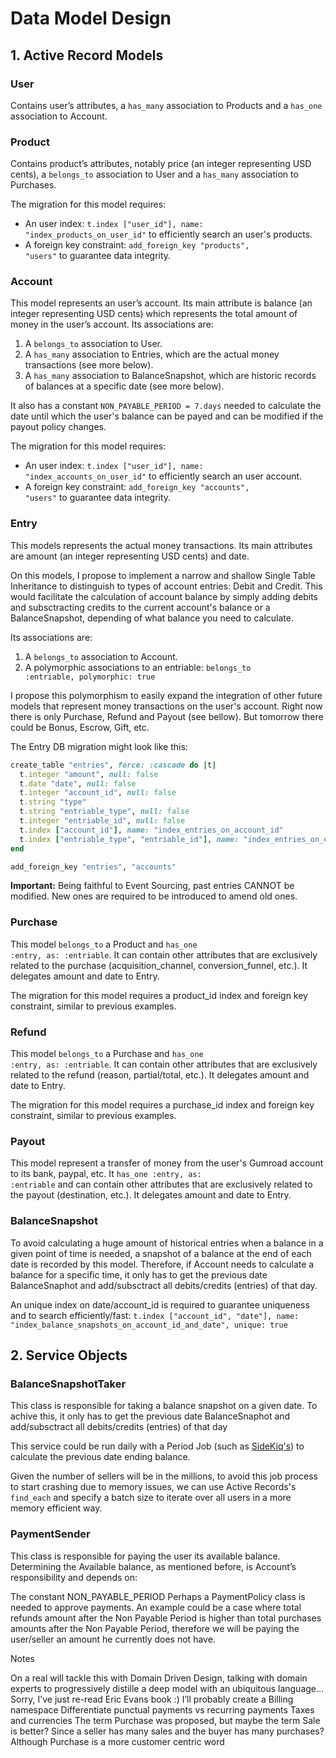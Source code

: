 # Data Model Design


## 1. Active Record Models

### User

Contains user’s attributes, a <code>has_many</code> association to Products and a <code>has_one</code> association to Account.

### Product

Contains product’s attributes, notably price (an integer representing USD cents), a <code>belongs_to</code> association to User and a <code>has_many</code> association to Purchases.

The migration for this model requires:

- An user index: <code>t.index ["user_id"], name: "index_products_on_user_id"</code> to efficiently search an user's products.
- A foreign key constraint: <code>add_foreign_key "products", "users"</code> to guarantee data integrity.

### Account

This model represents an user’s account. Its main attribute is balance (an integer representing USD cents) which represents the total amount of money in the user’s account. Its associations are:

1. A <code>belongs_to</code> association to User.
2. A <code>has_many</code> association to Entries, which are the actual money transactions (see more below).
3. A <code>has_many</code> association to BalanceSnapshot, which are historic records of balances at a specific date (see more below).

It also has a constant <code>NON_PAYABLE_PERIOD = 7.days</code> needed to calculate the date until which the user's balance can be payed and can be modified if the payout policy changes.

The migration for this model requires:

- An user index: <code>t.index ["user_id"], name: "index_accounts_on_user_id"</code> to efficiently search an user account.
- A foreign key constraint: <code>add_foreign_key "accounts", "users"</code> to guarantee data integrity.

### Entry

This models represents the actual money transactions. Its main attributes are amount (an integer representing USD cents) and date.

On this models, I propose to implement a narrow and shallow Single Table Inheritance to distinguish to types of account entries: Debit and Credit. This would facilitate the calculation of account balance by simply adding debits and subsctracting credits to the current account's balance or a BalanceSnapshot, depending of what balance you need to calculate.

Its associations are:

1. A <code>belongs_to</code> association to Account.
2. A polymorphic associations to an entriable: <code>belongs_to :entriable, polymorphic: true</code>

I propose this polymorphism to easily expand the integration of other future models that represent money transactions on the user's account. Right now there is only Purchase, Refund and Payout (see bellow). But tomorrow there could be Bonus, Escrow, Gift, etc.

The Entry DB migration might look like this:

```ruby
create_table "entries", force: :cascade do |t|
  t.integer "amount", null: false
  t.date "date", null: false
  t.integer "account_id", null: false
  t.string "type"
  t.string "entriable_type", null: false
  t.integer "entriable_id", null: false
  t.index ["account_id"], name: "index_entries_on_account_id"
  t.index ["entriable_type", "entriable_id"], name: "index_entries_on_entriable"
end

add_foreign_key "entries", "accounts"
```

**Important:** Being faithful to Event Sourcing, past entries CANNOT be modified. New ones are required to be introduced to amend old ones.

### Purchase

This model <code>belongs_to</code> a Product and <code>has_one :entry, as: :entriable</code>. It can contain other attributes that are exclusively related to the purchase (acquisition_channel, conversion_funnel, etc.). It delegates amount and date to Entry.

The migration for this model requires a product_id index and foreign key constraint, similar to previous examples.

### Refund

This model <code>belongs_to</code> a Purchase and <code>has_one :entry, as: :entriable</code>. It can contain other attributes that are exclusively related to the refund (reason, partial/total, etc.). It delegates amount and date to Entry.

The migration for this model requires a purchase_id index and foreign key constraint, similar to previous examples.

### Payout

This model represent a transfer of money from the user's Gumroad account to its bank, paypal, etc. It <code>has_one :entry, as: :entriable</code> and can contain other attributes that are exclusively related to the payout (destination, etc.). It delegates amount and date to Entry.

### BalanceSnapshot

To avoid calculating a huge amount of historical entries when a balance in a given point of time is needed, a snapshot of a balance at the end of each date is recorded by this model. Therefore, if Account needs to calculate a balance for a specific time, it only has to get the previous date BalanceSnaphot and add/subsctract all debits/credits (entries) of that day.

An unique index on date/account_id is required to guarantee uniqueness and to search efficiently/fast: `t.index ["account_id", "date"], name: "index_balance_snapshots_on_account_id_and_date", unique: true`



## 2. Service Objects

### BalanceSnapshotTaker

This class is responsible for taking a balance snapshot on a given date. To achive this, it only has to get the previous date BalanceSnaphot and add/subsctract all debits/credits (entries) of that day

This service could be run daily with a Period Job (such as [SideKiq's](https://github.com/mperham/sidekiq/wiki/Ent-Periodic-Jobs)) to calculate the previous date ending balance.

Given the number of sellers will be in the millions, to avoid this job process to start crashing due to memory issues, we can use Active Records's `find_each` and specify a batch size to iterate over all users in a more memory efficient way.

### PaymentSender

This class is responsible for paying the user its available balance. Determining the Available balance, as mentioned before, is Account’s responsibility and depends on:

The constant NON_PAYABLE_PERIOD
Perhaps a PaymentPolicy class is needed to approve payments. An example could be a case where total refunds amount after the Non Payable Period is higher than total purchases amounts after the Non Payable Period, therefore we will be paying the user/seller an amount he currently does not have.

Notes

On a real will tackle this with Domain Driven Design, talking with domain experts to progressively distille a deep model with an ubiquitous language… Sorry, I’ve just re-read Eric Evans book :)
I’ll probably create a Billing namespace
Differentiate punctual payments vs recurring payments
Taxes and currencies
The term Purchase was proposed, but maybe the term Sale is better? Since a seller has many sales and the buyer has many purchases? Although Purchase is a more customer centric word



